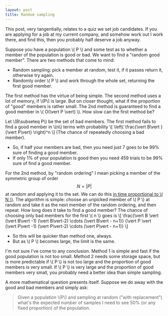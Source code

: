 ```yaml
---
layout: post
title: Random sampling
---
```


This post, very tangentially, relates to a quiz we set job candidates.  If you are applying for a job at my current company, and somehow work out I work there, and find this, then you probably half deserve a job anyway.

Suppose you have a population \\( P \\) and some test as to whether a member of the population is good or bad.  We want to find a "random good member".  There are two methods that come to mind:

   - Random sampling: pick a member at random, test it, if it passes return it, otherwise try again.
   - Randomly order \\( P \\) and work through the whole set, returning the first good member.
   
The first method has the virtue of being simple.  The second method uses a lot of memory, if \\(P\\) is large.  But on closer thought, what if the proportion of "good" members is rather small.  The 2nd method is guaranteed to find a good member in \\( O(\vert P \vert) \\).  How slow can the first method be?

<!--more-->

Let \\(B\subseteq P\\) be the set of bad members.  The first method fails to find a good member in \\(n\\) terms with probability \\[ \left( \frac{\vert B\vert }{\vert P\vert} \right)^n \\]
(The chance of repeatedly choosing a bad member).

   - So, if half your members are bad, then you need just 7 goes to be 99% sure of finding a good member.
   - If only 1% of your population is good then you need 459 trials to be 99% sure of find a good member.
   
For the 2nd method, by "random ordering" I mean picking a member of the symmetric group of order $$ N = \vert P \vert $$ at random and applying it to the set.  We can do this [in time proportional to \\( N \\)](https://en.wikipedia.org/wiki/Fisher%E2%80%93Yates_shuffle).  The algorithm is simple: choose an unpicked member of \\( P \\) at random and take it as the next member of the random ordering, and then repeat.  How long does it take to find a good member?  The chance of choosing only bad members for the first \\( n \\) goes is
\\[ \frac{\vert B \vert  (\vert B\vert -1) (\vert B\vert-2) \cdots (\vert B\vert - n+1)}
{\vert P \vert  (\vert P\vert -1) (\vert P\vert-2) \cdots (\vert P\vert - n+1)} \\]

   - So this will be quicker than method one, always.
   - But as \\( P \\) becomes large, the limit is the same.
   
I'm not sure I've come to any conclusion.  Method 1 is simple and fast if the good population is not too small.  Method 2 needs some storage space, but is more predictable if \\( P \\) is not too large and the proportion of good members is very small.  If \\( P \\) is very large and the proportion of good members very small, you probably need a better idea than simple sampling.

A more mathematical question presents itself.  Suppose we do away with the good and bad members and simply ask:

   > Given a population \\(P\\) and sampling at random ("with replacement") what's the expected number of samples I need to see 50% (or any fixed proportion) of the population.